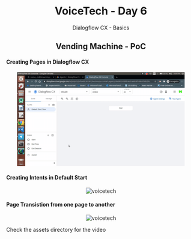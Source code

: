 <div align="center">
  <h1>VoiceTech - Day 6</h1>
  <p>Dialogflow CX - Basics</p>
</div>

<h2 align="center">Vending Machine - PoC</h2>

#### Creating Pages in Dialogflow CX

<div align="center">
  <img src="../../assets/day6/dialogflow-cx-creating-page.gif" alt="voicetech" height="250">
</div>


#### Creating Intents in Default Start

<div align="center">
  <img src="../../assets/day6/dialogflow-cx-state-page.gif" alt="voicetech" height="250">
</div>

#### Page Transistion from one page to another
<div align="center">
  <img src="../../assets/day6/dialogflow-cx-state-page-2.gif" alt="voicetech" height="250">
</div>

Check the assets directory for the video